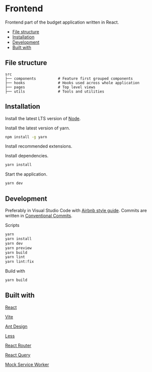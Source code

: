 # Frontend

Frontend part of the budget application written in React.

- [File structure](#file-structure)
- [Installation](#installation)
- [Development](#development)
- [Built with](#built-with)

## File structure

```text
src
├── components          # Feature first grouped components
├── hooks               # Hooks used across whole application
├── pages               # Top level views
├── utils               # Tools and utilities
```

## Installation

Install the latest LTS version of [Node](https://nodejs.org/en/).

Install the latest version of yarn.

```bash
npm install -g yarn
```

Install recommended extensions.

Install dependencies.

```bash
yarn install
```

Start the application.

```bash
yarn dev
```

## Development

Preferably in Visual Studio Code with [Airbnb style guide](https://github.com/airbnb/javascript). Commits are written in [Conventional Commits](https://www.conventionalcommits.org/).

Scripts

```bash
yarn
yarn install
yarn dev
yarn preview
yarn build
yarn lint
yarn lint:fix
```

Build with

```bash
yarn build
```

## Built with

[React](https://reactjs.org/)

[Vite](https://vitejs.dev/)

[Ant Design](https://ant.design/)

[Less](https://lesscss.org/)

[React Router](https://reactrouter.com/)

[React Query](https://react-query.tanstack.com/)

[Mock Service Worker](https://mswjs.io/)
